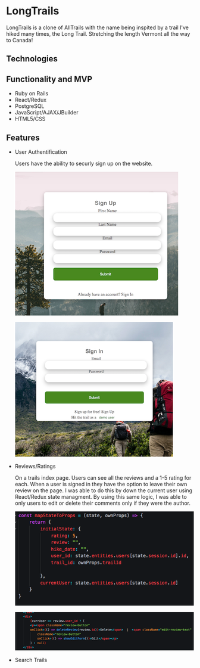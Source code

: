 # LongTrails
LongTrails is a clone of AllTrails with the name being inspited by a trail I've hiked many times, the Long Trail. Stretching the length Vermont all the way to Canada! 

## Technologies


## Functionality and MVP 
- Ruby on Rails
- React/Redux 
- PostgreSQL
- JavaScript/AJAX/JBuilder 
- HTML5/CSS

## Features 

* User Authentification

    Users have the ability to securly sign up on the website.   

    ![User Auth](app/assets/images/sign_up.jpeg)


    ![User Auth](app/assets/images/sign_in.jpeg)

* Reviews/Ratings

    On a trails index page. Users can see all the reviews and a 1-5 rating for each. When a user is signed in they have the option to leave their own review on the page. I was able to do this by down the current user using React/Redux state managment. By using this same logic, I was able to only users to edit or delete their comments only if they were the author. 

    ![Reviews](app/assets/images/review_1.jpeg)

    ![Reviews](app/assets/images/review_2.jpeg)

* Search Trails

